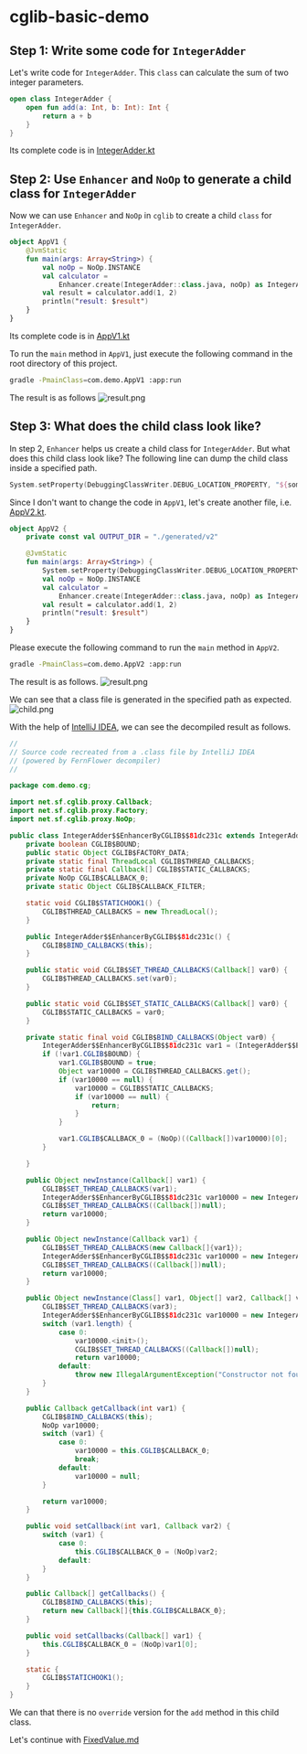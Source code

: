 # cglib-basic-demo

## Step 1: Write some code for `IntegerAdder`

Let's write code for `IntegerAdder`.
This `class` can calculate the sum of two integer parameters.

```kotlin
open class IntegerAdder {
    open fun add(a: Int, b: Int): Int {
        return a + b
    }
}
```

Its complete code is in
[IntegerAdder.kt](app/src/main/kotlin/com/demo/cg/IntegerAdder.kt)


## Step 2: Use `Enhancer` and `NoOp` to generate a child class for `IntegerAdder`

Now we can use `Enhancer` and `NoOp` in `cglib` to create a child `class` for `IntegerAdder`.

```kotlin
object AppV1 {
    @JvmStatic
    fun main(args: Array<String>) {
        val noOp = NoOp.INSTANCE
        val calculator =
            Enhancer.create(IntegerAdder::class.java, noOp) as IntegerAdder
        val result = calculator.add(1, 2)
        println("result: $result")
    }
}
```

Its complete code is in
[AppV1.kt](app/src/main/kotlin/com/demo/AppV1.kt)

To run the `main` method in `AppV1`, 
just execute the following command in the root directory of this project.
```bash
gradle -PmainClass=com.demo.AppV1 :app:run
```

The result is as follows
![result.png](pic/v1/result.png)

## Step 3: What does the child class look like?
In step 2, `Enhancer` helps us create a child class for `IntegerAdder`.
But what does this child class look like?
The following line can dump the child class inside a specified path.
```kotlin
System.setProperty(DebuggingClassWriter.DEBUG_LOCATION_PROPERTY, "${some specified path}")
```

Since I don't want to change the code in `AppV1`, 
let's create another file, i.e. [AppV2.kt](app/src/main/kotlin/com/demo/AppV2.kt).
```kotlin
object AppV2 {
    private const val OUTPUT_DIR = "./generated/v2"

    @JvmStatic
    fun main(args: Array<String>) {
        System.setProperty(DebuggingClassWriter.DEBUG_LOCATION_PROPERTY, OUTPUT_DIR)
        val noOp = NoOp.INSTANCE
        val calculator =
            Enhancer.create(IntegerAdder::class.java, noOp) as IntegerAdder
        val result = calculator.add(1, 2)
        println("result: $result")
    }
}
```

Please execute the following command to run the `main` method in `AppV2`.

```bash
gradle -PmainClass=com.demo.AppV2 :app:run
```

The result is as follows.
![result.png](pic/v2/result.png)

We can see that a class file is generated in the specified path as expected.
![child.png](pic/v2/child.png)

With the help of [IntelliJ IDEA](https://www.jetbrains.com/idea/),
we can see the decompiled result as follows.
```java
//
// Source code recreated from a .class file by IntelliJ IDEA
// (powered by FernFlower decompiler)
//

package com.demo.cg;

import net.sf.cglib.proxy.Callback;
import net.sf.cglib.proxy.Factory;
import net.sf.cglib.proxy.NoOp;

public class IntegerAdder$$EnhancerByCGLIB$$81dc231c extends IntegerAdder implements Factory {
    private boolean CGLIB$BOUND;
    public static Object CGLIB$FACTORY_DATA;
    private static final ThreadLocal CGLIB$THREAD_CALLBACKS;
    private static final Callback[] CGLIB$STATIC_CALLBACKS;
    private NoOp CGLIB$CALLBACK_0;
    private static Object CGLIB$CALLBACK_FILTER;

    static void CGLIB$STATICHOOK1() {
        CGLIB$THREAD_CALLBACKS = new ThreadLocal();
    }

    public IntegerAdder$$EnhancerByCGLIB$$81dc231c() {
        CGLIB$BIND_CALLBACKS(this);
    }

    public static void CGLIB$SET_THREAD_CALLBACKS(Callback[] var0) {
        CGLIB$THREAD_CALLBACKS.set(var0);
    }

    public static void CGLIB$SET_STATIC_CALLBACKS(Callback[] var0) {
        CGLIB$STATIC_CALLBACKS = var0;
    }

    private static final void CGLIB$BIND_CALLBACKS(Object var0) {
        IntegerAdder$$EnhancerByCGLIB$$81dc231c var1 = (IntegerAdder$$EnhancerByCGLIB$$81dc231c)var0;
        if (!var1.CGLIB$BOUND) {
            var1.CGLIB$BOUND = true;
            Object var10000 = CGLIB$THREAD_CALLBACKS.get();
            if (var10000 == null) {
                var10000 = CGLIB$STATIC_CALLBACKS;
                if (var10000 == null) {
                    return;
                }
            }

            var1.CGLIB$CALLBACK_0 = (NoOp)((Callback[])var10000)[0];
        }

    }

    public Object newInstance(Callback[] var1) {
        CGLIB$SET_THREAD_CALLBACKS(var1);
        IntegerAdder$$EnhancerByCGLIB$$81dc231c var10000 = new IntegerAdder$$EnhancerByCGLIB$$81dc231c();
        CGLIB$SET_THREAD_CALLBACKS((Callback[])null);
        return var10000;
    }

    public Object newInstance(Callback var1) {
        CGLIB$SET_THREAD_CALLBACKS(new Callback[]{var1});
        IntegerAdder$$EnhancerByCGLIB$$81dc231c var10000 = new IntegerAdder$$EnhancerByCGLIB$$81dc231c();
        CGLIB$SET_THREAD_CALLBACKS((Callback[])null);
        return var10000;
    }

    public Object newInstance(Class[] var1, Object[] var2, Callback[] var3) {
        CGLIB$SET_THREAD_CALLBACKS(var3);
        IntegerAdder$$EnhancerByCGLIB$$81dc231c var10000 = new IntegerAdder$$EnhancerByCGLIB$$81dc231c;
        switch (var1.length) {
            case 0:
                var10000.<init>();
                CGLIB$SET_THREAD_CALLBACKS((Callback[])null);
                return var10000;
            default:
                throw new IllegalArgumentException("Constructor not found");
        }
    }

    public Callback getCallback(int var1) {
        CGLIB$BIND_CALLBACKS(this);
        NoOp var10000;
        switch (var1) {
            case 0:
                var10000 = this.CGLIB$CALLBACK_0;
                break;
            default:
                var10000 = null;
        }

        return var10000;
    }

    public void setCallback(int var1, Callback var2) {
        switch (var1) {
            case 0:
                this.CGLIB$CALLBACK_0 = (NoOp)var2;
            default:
        }
    }

    public Callback[] getCallbacks() {
        CGLIB$BIND_CALLBACKS(this);
        return new Callback[]{this.CGLIB$CALLBACK_0};
    }

    public void setCallbacks(Callback[] var1) {
        this.CGLIB$CALLBACK_0 = (NoOp)var1[0];
    }

    static {
        CGLIB$STATICHOOK1();
    }
}
```

We can that there is no `override` version for the `add` method in this child class.

Let's continue with [FixedValue.md](FixedValue.md)
